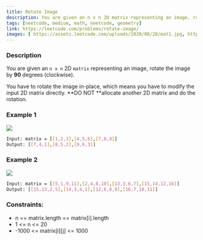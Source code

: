 ```yaml
---
title: Rotate Image
description: You are given an n x n 2D matrix representing an image, rotate the image by 90 degrees (clockwise).  You have to rotate the image in-place, which means you have to modify the input 2D matrix directly. DO NOT allocate another 2D matrix and do the rotation.
tags: [neetcode, medium, math, neetcode, geometry]
link: https://leetcode.com/problems/rotate-image/
images: [ https://assets.leetcode.com/uploads/2020/08/28/mat1.jpg, https://assets.leetcode.com/uploads/2020/08/28/mat2.jpg ]
---
```


### Description

You are given an `n x n` 2D `matrix` representing an image, rotate the image by **90** degrees (clockwise).

You have to rotate the image in-place, which means you have to modify the input 2D matrix directly. **DO NOT **allocate another 2D matrix and do the rotation.

### Example 1

![](https://assets.leetcode.com/uploads/2020/08/28/mat1.jpg)

```bash
Input: matrix = [[1,2,3],[4,5,6],[7,8,9]]
Output: [[7,4,1],[8,5,2],[9,6,3]]
```

### Example 2

![](https://assets.leetcode.com/uploads/2020/08/28/mat2.jpg)

```bash
Input: matrix = [[5,1,9,11],[2,4,8,10],[13,3,6,7],[15,14,12,16]]
Output: [[15,13,2,5],[14,3,4,1],[12,6,8,9],[16,7,10,11]]
```

### Constraints:

- n == matrix.length == matrix[i].length
- 1 <= n <= 20
- -1000 <= matrix[i][j] <= 1000